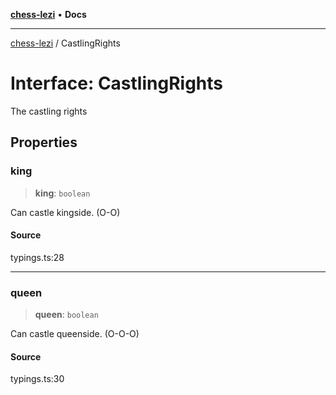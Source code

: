 [**chess-lezi**](../README.md) • **Docs**

***

[chess-lezi](../globals.md) / CastlingRights

# Interface: CastlingRights

The castling rights

## Properties

### king

> **king**: `boolean`

Can castle kingside. (O-O)

#### Source

typings.ts:28

***

### queen

> **queen**: `boolean`

Can castle queenside. (O-O-O)

#### Source

typings.ts:30
